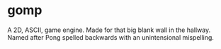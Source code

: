 # gomp
A 2D, ASCII, game engine. Made for that big blank wall in the hallway. Named after Pong spelled backwards with an unintensional mispelling.
